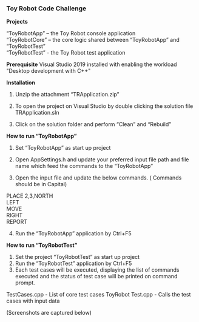 <h3>Toy Robot Code Challenge</h3>

<b>Projects</b>

“ToyRobotApp” – the Toy Robot console application<br>
“ToyRobotCore” – the core logic shared between “ToyRobotApp” and “ToyRobotTest” <br>
“ToyRobotTest” - the Toy Robot test application

<b>Prerequisite</b>
Visual Studio 2019 installed with enabling the workload "Desktop development with C++"


<b>Installation</b>
1) Unzip the attachment “TRApplication.zip”

2) To open the project on Visual Studio by double clicking the solution file TRApplication.sln
3) Click on the solution folder and perform “Clean” and “Rebuild”


<b>How to run “ToyRobotApp”</b>
1) Set “ToyRobotApp” as start up project

2) Open AppSettings.h and update your preferred input file path and file name which feed the commands to the “ToyRobotApp”

3) Open the input file and update the below commands. ( Commands should be in Capital)

PLACE 2,3,NORTH</br>
LEFT </br>
MOVE </br>
RIGHT </br>
REPORT </br>

4) Run the “ToyRobotApp” application by Ctrl+F5



<b>How to run “ToyRobotTest”</b>

1) Set the project “ToyRobotTest” as start up project
2) Run the “ToyRobotTest” application by Ctrl+F5
3) Each test cases will be executed, displaying the list of commands executed and the status of test case will be printed on command prompt.

TestCases.cpp - List of core test cases ToyRobot
Test.cpp - Calls the test cases with input data

(Screenshots are captured below)

